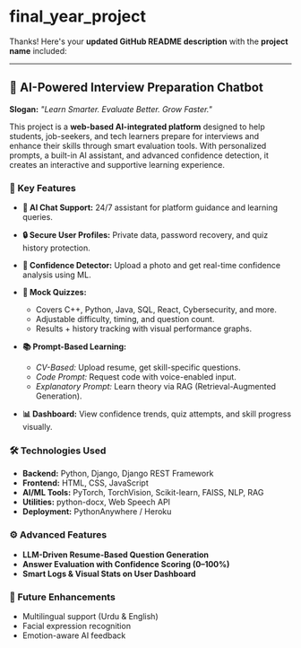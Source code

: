# final_year_project
Thanks! Here's your **updated GitHub README description** with the **project name** included:

---

## 🤖 AI-Powered Interview Preparation Chatbot

**Slogan:** *"Learn Smarter. Evaluate Better. Grow Faster."*

This project is a **web-based AI-integrated platform** designed to help students, job-seekers, and tech learners prepare for interviews and enhance their skills through smart evaluation tools. With personalized prompts, a built-in AI assistant, and advanced confidence detection, it creates an interactive and supportive learning experience.

### 🌟 Key Features

* **💬 AI Chat Support:** 24/7 assistant for platform guidance and learning queries.
* **🔒 Secure User Profiles:** Private data, password recovery, and quiz history protection.
* **📸 Confidence Detector:** Upload a photo and get real-time confidence analysis using ML.
* **🧪 Mock Quizzes:**

  * Covers C++, Python, Java, SQL, React, Cybersecurity, and more.
  * Adjustable difficulty, timing, and question count.
  * Results + history tracking with visual performance graphs.
* **📚 Prompt-Based Learning:**

  * *CV-Based:* Upload resume, get skill-specific questions.
  * *Code Prompt:* Request code with voice-enabled input.
  * *Explanatory Prompt:* Learn theory via RAG (Retrieval-Augmented Generation).
* **📊 Dashboard:** View confidence trends, quiz attempts, and skill progress visually.

### 🛠️ Technologies Used

* **Backend:** Python, Django, Django REST Framework
* **Frontend:** HTML, CSS, JavaScript
* **AI/ML Tools:** PyTorch, TorchVision, Scikit-learn, FAISS, NLP, RAG
* **Utilities:** python-docx, Web Speech API
* **Deployment:** PythonAnywhere / Heroku

### ⚙️ Advanced Features

* **LLM-Driven Resume-Based Question Generation**
* **Answer Evaluation with Confidence Scoring (0–100%)**
* **Smart Logs & Visual Stats on User Dashboard**

### 🔭 Future Enhancements

* Multilingual support (Urdu & English)
* Facial expression recognition
* Emotion-aware AI feedback

 
